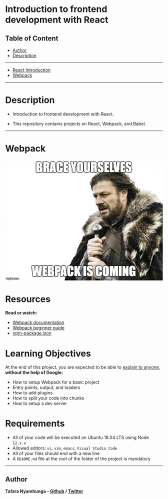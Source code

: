 # Introduction to frontend development with React

## Table of Content
- [Author](#author)
- [Description](#description)
___

- [React Introduction](0x01-react_intro/README.md)
- [Webpack](0x00-Webpack/README.md)
____

# Description

- Introduction to frontend development with React.

- This repository contains projects on React, Webpack, and Babel.
_____

# Webpack

![Webpack is coming](https://github.com/Tafara-N/alx-react/blob/69c457bca75982bba33bbe22220956881dde6344/0x00-Webpack/webpack.png)

# Resources

**Read or watch:**
- [Webpack documentation](https://webpack.js.org/concepts/)
- [Webpack beginner guide](https://www.sitepoint.com/webpack-beginner-guide/)
- [npm-package.json](https://docs.npmjs.com/cli/v10/configuring-npm/package-json)

# Learning Objectives
At the end of this project, you are expected to be able to [explain to anyone](https://fs.blog/feynman-learning-technique/), **without the help of Google:**

- How to setup Webpack for a basic project
- Entry points, output, and loaders
- How to add plugins
- How to split your code into chunks
- How to setup a dev server

# Requirements
- All of your code will be executed on Ubuntu 18.04 LTS using Node `12.x.x`
- Allowed editors: `vi`, `vim`, `emacs`, `Visual Studio Code`
- All of your files should end with a new line
- A `README.md` file at the root of the folder of the project is mandatory

_____

## Author

**Tafara Nyamhunga - [Github](https://github.com/tafara-n) / [Twitter](https://twitter.com/tafaranyamhunga)**
